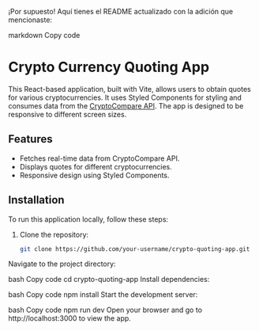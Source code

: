 
¡Por supuesto! Aquí tienes el README actualizado con la adición que mencionaste:

markdown
Copy code
# Crypto Currency Quoting App

This React-based application, built with Vite, allows users to obtain quotes for various cryptocurrencies. It uses Styled Components for styling and consumes data from the [CryptoCompare API](https://min-api.cryptocompare.com). The app is designed to be responsive to different screen sizes.

## Features

- Fetches real-time data from CryptoCompare API.
- Displays quotes for different cryptocurrencies.
- Responsive design using Styled Components.

## Installation

To run this application locally, follow these steps:

1. Clone the repository:

   ```bash
   git clone https://github.com/your-username/crypto-quoting-app.git
Navigate to the project directory:

bash
Copy code
cd crypto-quoting-app
Install dependencies:

bash
Copy code
npm install
Start the development server:

bash
Copy code
npm run dev
Open your browser and go to http://localhost:3000 to view the app.
